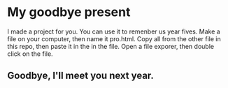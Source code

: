 # My goodbye present

I made a project for you. You can use it to remenber us year fives.
Make a file on your computer, then name it pro.html. Copy all from the other file in this repo, then paste it in the in the file. Open a file exporer, then double click on the file.
## Goodbye, I'll meet you next year.

